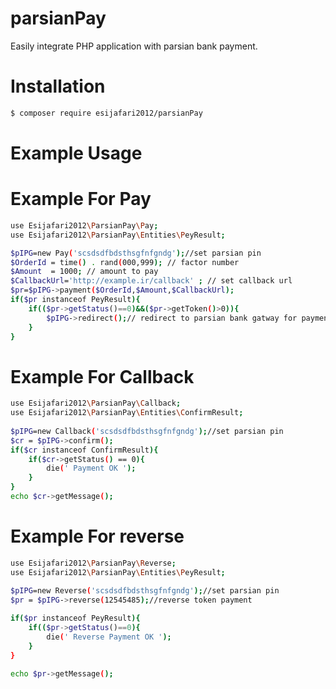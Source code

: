# parsianPay
Easily integrate PHP application with parsian bank payment.

# Installation
``` bash
$ composer require esijafari2012/parsianPay
```

# Example Usage
# Example For Pay

``` bash
use Esijafari2012\ParsianPay\Pay;
use Esijafari2012\ParsianPay\Entities\PeyResult;

$pIPG=new Pay('scsdsdfbdsthsgfnfgndg');//set parsian pin
$OrderId = time() . rand(000,999); // factor number
$Amount  = 1000; // amount to pay
$CallbackUrl='http://example.ir/callback' ; // set callback url
$pr=$pIPG->payment($OrderId,$Amount,$CallbackUrl);
if($pr instanceof PeyResult){
    if(($pr->getStatus()==0)&&($pr->getToken()>0)){
        $pIPG->redirect();// redirect to parsian bank gatway for payment  
    }
}
```

# Example For Callback
``` bash
use Esijafari2012\ParsianPay\Callback;
use Esijafari2012\ParsianPay\Entities\ConfirmResult;
  
$pIPG=new Callback('scsdsdfbdsthsgfnfgndg');//set parsian pin
$cr = $pIPG->confirm();
if($cr instanceof ConfirmResult){
    if($cr->getStatus() == 0){
        die(' Payment OK ');
    }
}
echo $cr->getMessage();
```


# Example For reverse
``` bash
use Esijafari2012\ParsianPay\Reverse;
use Esijafari2012\ParsianPay\Entities\PeyResult;

$pIPG=new Reverse('scsdsdfbdsthsgfnfgndg');//set parsian pin
$pr = $pIPG->reverse(12545485);//reverse token payment
 
if($pr instanceof PeyResult){
    if(($pr->getStatus()==0){
        die(' Reverse Payment OK ');
    }
}

echo $pr->getMessage();
```
